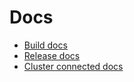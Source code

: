 # Docs

* [Build docs](./BUILD.md)
* [Release docs](./RELEASE.md)
* [Cluster connected docs](./CLUSTER.md)